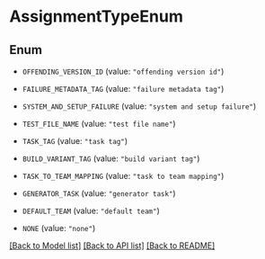 # AssignmentTypeEnum

## Enum


* `OFFENDING_VERSION_ID` (value: `"offending version id"`)

* `FAILURE_METADATA_TAG` (value: `"failure metadata tag"`)

* `SYSTEM_AND_SETUP_FAILURE` (value: `"system and setup failure"`)

* `TEST_FILE_NAME` (value: `"test file name"`)

* `TASK_TAG` (value: `"task tag"`)

* `BUILD_VARIANT_TAG` (value: `"build variant tag"`)

* `TASK_TO_TEAM_MAPPING` (value: `"task to team mapping"`)

* `GENERATOR_TASK` (value: `"generator task"`)

* `DEFAULT_TEAM` (value: `"default team"`)

* `NONE` (value: `"none"`)


[[Back to Model list]](../README.md#documentation-for-models) [[Back to API list]](../README.md#documentation-for-api-endpoints) [[Back to README]](../README.md)


